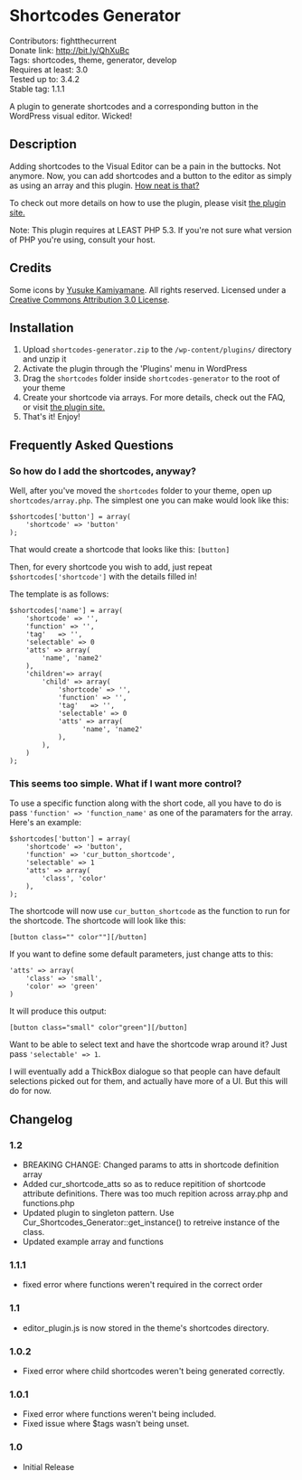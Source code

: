 # Shortcodes Generator #
Contributors: fightthecurrent   
Donate link: http://bit.ly/QhXuBc    
Tags: shortcodes, theme, generator, develop     
Requires at least: 3.0   
Tested up to: 3.4.2    
Stable tag: 1.1.1    

A plugin to generate shortcodes and a corresponding button in the WordPress visual editor. Wicked!

## Description ##

Adding shortcodes to the Visual Editor can be a pain in the buttocks. Not anymore.
Now, you can add shortcodes and a button to the editor as simply as using an 
array and this plugin. [How neat is that?](http://bit.ly/Pvj4ie)

To check out more details on how to use the plugin, please visit [the plugin site.](http://fightthecurrent.org/plugins/shortcodes-generator)

Note: This plugin requires at LEAST PHP 5.3. If you're not sure what version of PHP you're using, consult your host.

## Credits ##

Some icons by [Yusuke Kamiyamane](http://p.yusukekamiyamane.com/). All rights reserved. Licensed under a [Creative Commons Attribution 3.0 License](href="http://creativecommons.org/licenses/by/3.0/).

## Installation ##

1. Upload `shortcodes-generator.zip` to the `/wp-content/plugins/` directory and unzip it
2. Activate the plugin through the 'Plugins' menu in WordPress
3. Drag the `shortcodes` folder inside `shortcodes-generator` to the root of your theme
4. Create your shortcode via arrays. For more details, check out the FAQ, or visit [the plugin site.](http://fightthecurrent.org/plugins/shortcodes-generator)
5. That's it! Enjoy!

## Frequently Asked Questions ##

### So how do I add the shortcodes, anyway? ###

Well, after you've moved the `shortcodes` folder to your theme, open up
`shortcodes/array.php`. The simplest one you can make would look like this:

	$shortcodes['button'] = array(
		'shortcode'	=> 'button'
	);

That would create a shortcode that looks like this: `[button]`

Then, for every shortcode you wish to add, just repeat 
`$shortcodes['shortcode']` with the details filled in!

The template is as follows:

	$shortcodes['name'] = array(
		'shortcode'	=> '',
		'function' => '',
		'tag'	=> '',
		'selectable' => 0
		'atts' => array(
			'name', 'name2'
		),
		'children'=> array(
			'child' => array(
				'shortcode' => '',
				'function' => '',
				'tag'	=> '',
				'selectable' => 0
				'atts' => array(
				      'name', 'name2'
				),
			),
		)
	);

### This seems too simple. What if I want more control? ###

To use a specific function along with the short code, all you have to do is pass
`'function' => 'function_name'` as one of the paramaters for the array. Here's
an example:

	$shortcodes['button'] = array(  
		'shortcode' => 'button',  
		'function' => 'cur_button_shortcode',  
		'selectable' => 1  
		'atts' => array(  
			'class', 'color'  
		),  
	);  

The shortcode will now use `cur_button_shortcode` as the function to run for
the shortcode. The shortcode will look like this:

	[button class="" color""][/button]

If you want to define some default parameters, just change atts to this:

	'atts' => array(
		'class' => 'small',
		'color' => 'green'
	)

It will produce this output:

	[button class="small" color"green"][/button]

Want to be able to select text and have the shortcode wrap around it? Just pass
`'selectable' => 1`.

I will eventually add a ThickBox dialogue so that people can have default
selections picked out for them, and actually have more of a UI. But this will
do for now.

## Changelog ##

### 1.2 ### 
* BREAKING CHANGE: Changed params to atts in shortcode definition array
* Added cur_shortcode_atts so as to reduce repitition of shortcode attribute definitions. There was too much repition across array.php and functions.php
* Updated plugin to singleton pattern. Use Cur_Shortcodes_Generator::get_instance() to retreive instance of the class.
* Updated example array and functions

### 1.1.1 ###
* fixed error where functions weren't required in the correct order

### 1.1 ###
* editor_plugin.js is now stored in the theme's shortcodes directory.

### 1.0.2 ###
* Fixed error where child shortcodes weren't being generated correctly.

### 1.0.1 ###
* Fixed error where functions weren't being included.
* Fixed issue where $tags wasn't being unset.

### 1.0 ###
* Initial Release
